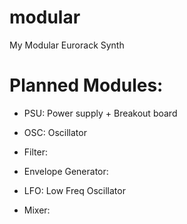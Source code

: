 # modular
My Modular Eurorack Synth

# Planned Modules:

- PSU: Power supply + Breakout board

- OSC: Oscillator

- Filter:

- Envelope Generator:

- LFO: Low Freq Oscillator

- Mixer:

